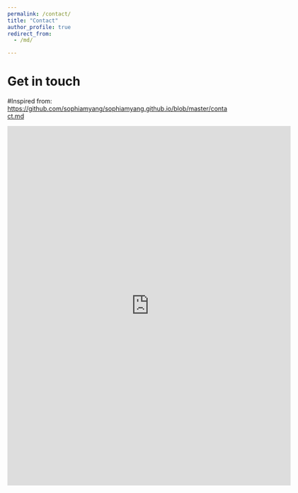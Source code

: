 ```yaml
---
permalink: /contact/
title: "Contact"
author_profile: true
redirect_from: 
  - /md/

---
```


Get in touch
==================
#Inspired from: https://github.com/sophiamyang/sophiamyang.github.io/blob/master/contact.md
<iframe src="https://docs.google.com/forms/d/e/1FAIpQLSfwzdrfrOdw_Lk0NVYsXk5-4eEIXYBtU6FlYLbS4pPByIniHA/viewform?embedded=true" width="640" height="812" frameborder="0" marginheight="0" marginwidth="0">Loading…</iframe>